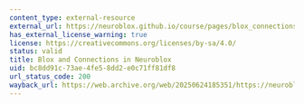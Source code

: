 ```yaml
---
content_type: external-resource
external_url: https://neuroblox.github.io/course/pages/blox_connections/
has_external_license_warning: true
license: https://creativecommons.org/licenses/by-sa/4.0/
status: valid
title: Blox and Connections in Neuroblox
uid: bc8dd91c-73ae-4fe5-8dd2-e0c71ff81df8
url_status_code: 200
wayback_url: https://web.archive.org/web/20250624185351/https://neuroblox.github.io/course/pages/blox_connections/
---
```

